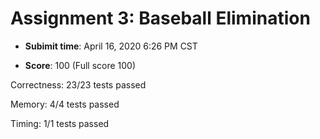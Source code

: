 # Assignment 3: Baseball Elimination

- **Subimit time**: April 16, 2020 6:26 PM CST

- **Score**: 100 (Full score 100)

Correctness:  23/23 tests passed

Memory:       4/4 tests passed

Timing:       1/1 tests passed
